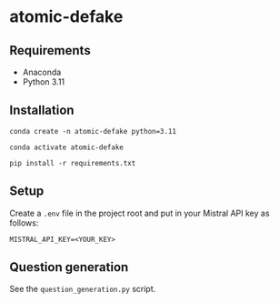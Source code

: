 # atomic-defake

## Requirements
* Anaconda
* Python 3.11

## Installation
```
conda create -n atomic-defake python=3.11

conda activate atomic-defake

pip install -r requirements.txt
```

## Setup
Create a `.env` file in the project root and put in your Mistral API key as follows:
```
MISTRAL_API_KEY=<YOUR_KEY>
```

## Question generation
See the `question_generation.py` script.